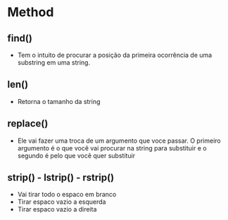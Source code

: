 # Method
## find()
- Tem o intuito de procurar a posição da primeira ocorrência de uma substring em uma string.

## len()
- Retorna o tamanho da string

## replace()
- Ele vai fazer uma troca de um argumento que voce passar. O primeiro argumento é o que você vai procurar na string para substituir e o segundo é pelo que você quer substituir

## strip() - lstrip() - rstrip()
- Vai tirar todo o espaco em branco
- Tirar espaco vazio a esquerda
- Tirar espaco vazio a direita